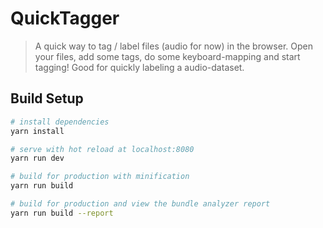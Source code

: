 # QuickTagger

> A quick way to tag / label files (audio for now) in the browser. Open your files, add some tags, do some keyboard-mapping and start tagging!
> Good for quickly labeling a audio-dataset.

## Build Setup

``` bash
# install dependencies
yarn install

# serve with hot reload at localhost:8080
yarn run dev

# build for production with minification
yarn run build

# build for production and view the bundle analyzer report
yarn run build --report
```
